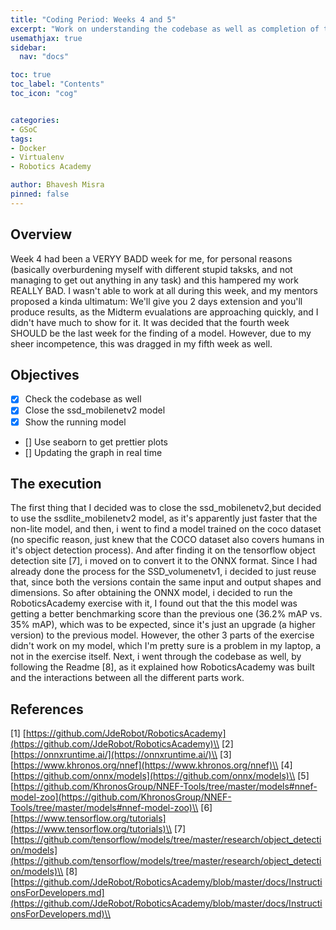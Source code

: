 ```yaml
---
title: "Coding Period: Weeks 4 and 5"
excerpt: "Work on understanding the codebase as well as completion of the Models for the Exercise"
usemathjax: true
sidebar:
  nav: "docs"

toc: true
toc_label: "Contents"
toc_icon: "cog"


categories:
- GSoC
tags:
- Docker
- Virtualenv
- Robotics Academy

author: Bhavesh Misra
pinned: false
---
```




## Overview

Week 4 had been a VERYY BADD week for me, for personal reasons (basically overburdening myself with different stupid taksks, and not managing to get out anything in any task) and this hampered my work REALLY BAD. I wasn't able to work at all during this week, and my mentors proposed a kinda ultimatum: We'll give you 2 days extension and you'll produce results, as the Midterm evualations are approaching quickly, and I didn't have much to show for it.
It was decided that the fourth week SHOULD be the last week for the finding of a model. However, due to my sheer incompetence, this was dragged in my fifth week as well.


## Objectives

- [X] Check the codebase as well 
- [X] Close the ssd_mobilenetv2 model
- [X] Show the running model
- [] Use seaborn to get prettier plots
- [] Updating the graph in real time


## The execution

The first thing that I decided was to close the ssd_mobilenetv2,but decided to use the ssdlite_mobilenetv2 model, as it's apparently just faster that the non-lite model, and then, i went to find a model trained on the coco dataset (no specific reason, just knew that the COCO dataset also covers humans in it's object detection process). And after finding it on the tensorflow object detection site [7], i moved on to convert it to the ONNX format.
Since  I had already done the process for the SSD_volumenetv1, i decided to just reuse that, since both the versions contain the same input and output shapes and dimensions.
So after obtaining the ONNX model, i decided to run the RoboticsAcademy exercise with it, I found out that the this model was getting a better benchmarking score than the previous one (36.2% mAP vs. 35% mAP), which was to be expected, since it's just an upgrade (a higher version) to the previous model. However, the other 3 parts of the exercise didn't work on my model, which I'm pretty sure is a problem in my laptop, a not in the exercise itself.
Next, i went through the codebase as well, by following the Readme [8], as it explained how RoboticsAcademy was built and the interactions between all the different parts work.


## References

[1] [https://github.com/JdeRobot/RoboticsAcademy](https://github.com/JdeRobot/RoboticsAcademy)\\
[2] [https://onnxruntime.ai/](https://onnxruntime.ai/)\\
[3] [https://www.khronos.org/nnef](https://www.khronos.org/nnef)\\
[4] [https://github.com/onnx/models](https://github.com/onnx/models)\\
[5] [https://github.com/KhronosGroup/NNEF-Tools/tree/master/models#nnef-model-zoo](https://github.com/KhronosGroup/NNEF-Tools/tree/master/models#nnef-model-zoo)\\
[6] [https://www.tensorflow.org/tutorials](https://www.tensorflow.org/tutorials)\\ 
[7] [https://github.com/tensorflow/models/tree/master/research/object_detection/models](https://github.com/tensorflow/models/tree/master/research/object_detection/models)\\
[8] [https://github.com/JdeRobot/RoboticsAcademy/blob/master/docs/InstructionsForDevelopers.md](https://github.com/JdeRobot/RoboticsAcademy/blob/master/docs/InstructionsForDevelopers.md)\\